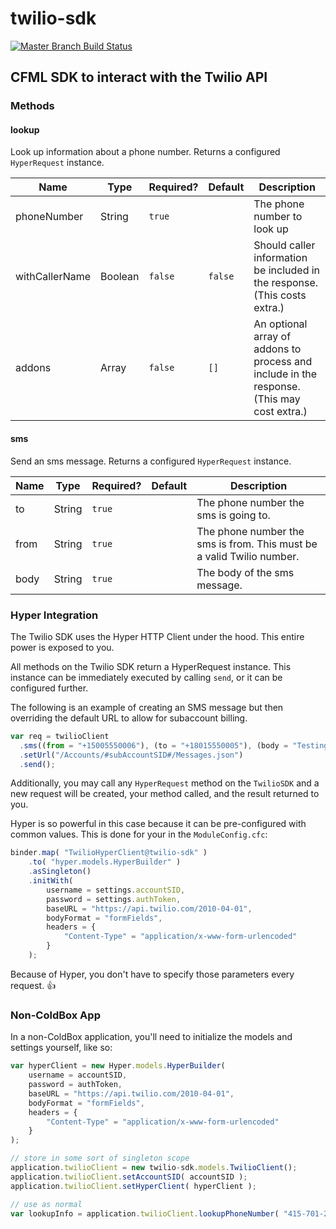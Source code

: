 # twilio-sdk

[![Master Branch Build Status](https://img.shields.io/travis/elpete/twilio-sdk/master.svg?style=flat-square&label=master)](https://travis-ci.org/elpete/twilio-sdk)

## CFML SDK to interact with the Twilio API

### Methods

#### lookup

Look up information about a phone number. Returns a configured `HyperRequest`
instance.

| Name           | Type          | Required? | Default | Description                                                                                |
| -------------- | ------------- | --------- | ------- | ------------------------------------------------------------------------------------------ |
| phoneNumber    | String        | `true`    |         | The phone number to look up                                                                |
| withCallerName | Boolean       | `false`   | `false` | Should caller information be included in the response. (This costs extra.)                 |
| addons         | Array<String> | `false`   | `[]`    | An optional array of addons to process and include in the response. (This may cost extra.) |

#### sms

Send an sms message. Returns a configured `HyperRequest` instance.

| Name | Type   | Required? | Default | Description                                                           |
| ---- | ------ | --------- | ------- | --------------------------------------------------------------------- |
| to   | String | `true`    |         | The phone number the sms is going to.                                 |
| from | String | `true`    |         | The phone number the sms is from. This must be a valid Twilio number. |
| body | String | `true`    |         | The body of the sms message.                                          |

### Hyper Integration

The Twilio SDK uses the Hyper HTTP Client under the hood. This entire power is
exposed to you.

All methods on the Twilio SDK return a HyperRequest instance. This instance can
be immediately executed by calling `send`, or it can be configured further.

The following is an example of creating an SMS message but then overriding the
default URL to allow for subaccount billing.

```js
var req = twilioClient
  .sms((from = "+15005550006"), (to = "+18015550005"), (body = "Testing 123"))
  .setUrl("/Accounts/#subAccountSID#/Messages.json")
  .send();
```

Additionally, you may call any `HyperRequest` method on the `TwilioSDK` and a
new request will be created, your method called, and the result returned to you.

Hyper is so powerful in this case because it can be pre-configured with common
values. This is done for your in the `ModuleConfig.cfc`:

```js
binder.map( "TwilioHyperClient@twilio-sdk" )
    .to( "hyper.models.HyperBuilder" )
    .asSingleton()
    .initWith(
        username = settings.accountSID,
        password = settings.authToken,
        baseURL = "https://api.twilio.com/2010-04-01",
        bodyFormat = "formFields",
        headers = {
            "Content-Type" = "application/x-www-form-urlencoded"
        }
    );
```

Because of Hyper, you don't have to specify those parameters every request. 👍

### Non-ColdBox App

In a non-ColdBox application, you'll need to initialize the models and settings
yourself, like so:

```js
var hyperClient = new Hyper.models.HyperBuilder(
    username = accountSID,
    password = authToken,
    baseURL = "https://api.twilio.com/2010-04-01",
    bodyFormat = "formFields",
    headers = {
        "Content-Type" = "application/x-www-form-urlencoded"
    }
);

// store in some sort of singleton scope
application.twilioClient = new twilio-sdk.models.TwilioClient();
application.twilioClient.setAccountSID( accountSID );
application.twilioClient.setHyperClient( hyperClient );

// use as normal
var lookupInfo = application.twilioClient.lookupPhoneNumber( "415-701-2311" );
```
